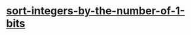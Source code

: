 # [sort-integers-by-the-number-of-1-bits](https://leetcode-cn.com/problems/sort-integers-by-the-number-of-1-bits)
